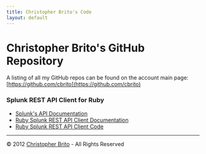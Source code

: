```yaml
---
title: Christopher Brito's Code
layout: default
---
```

# Christopher Brito's GitHub Repository

A listing of all my GitHub repos can be found on the account main page: [https://github.com/cbrito](https://github.com/cbrito)

### Splunk REST API Client for Ruby
* [Splunk's API Documentation](http://docs.splunk.com/Documentation/Splunk/latest/RESTAPI/RESTcontents)
* [Ruby Splunk REST API Client Documentation](http://cbrito.github.com/splunk-client)
* [Ruby Splunk REST API Client Code](http://github.com/cbrito/splunk-client)


---
&copy; 2012 [Christopher Brito](http://christopherbrito.com) - All Rights Reserved